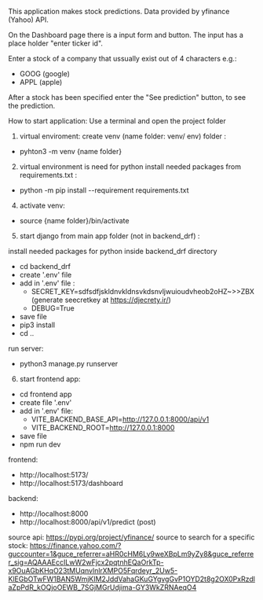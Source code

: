 This application makes stock predictions.
Data provided by yfinance (Yahoo) API.

On the Dashboard page there is a input form and button.
The input has a place holder "enter ticker id".

Enter a stock of a company that ussually exist out of 4 characters e.g.:
- GOOG (google)
- APPL (apple)

After a stock has been specified enter the "See prediction" button, to see the prediction.

How to start application:
Use a terminal and open the project folder


1. virtual enviroment: create venv (name folder: venv/ env) folder :
  -  pyhton3 -m venv {name folder}


2. virtual environment is need for python install needed packages from requirements.txt :
  - python -m pip install --requirement requirements.txt


4. activate venv:
  - source {name folder}/bin/activate


5. start django from main app folder (not in backend_drf) :
  
  install needed packages for python inside backend_drf directory
  - cd backend_drf
  - create '.env' file
  - add in '.env' file :
    - SECRET_KEY=sdfsdfjskldnvkldnsvkdsnvljwuioudvheob2oHZ~>>ZBX (generate seecretkey at https://djecrety.ir/)
    - DEBUG=True
  - save file
  - pip3 install
  - cd ..
  
  run server:
  - python3 manage.py runserver


6. start frontend app:
  - cd frontend app
  - create file '.env'
  - add in '.env' file:
    - VITE_BACKEND_BASE_API=http://127.0.0.1:8000/api/v1
    - VITE_BACKEND_ROOT=http://127.0.0.1:8000
  - save file
  - npm run dev
  

frontend: 
- http://localhost:5173/
- http://localhost:5173/dashboard

backend:
- http://localhost:8000
- http://localhost:8000/api/v1/predict (post)


source api:  https://pypi.org/project/yfinance/
source to search for a specific stock: https://finance.yahoo.com/?guccounter=1&guce_referrer=aHR0cHM6Ly9weXBpLm9yZy8&guce_referrer_sig=AQAAAEccILwW2wFjcx2pqtnhEQaOrkTp-x9OuAGbKHqO23tMUqnvlnlrXMPO5Fqrdeyr_2Uw5-KlEGbOTwFW1BAN5WmjKIM2JddVahaGKuGYgvgGvP1OYD2t8g2OX0PxRzdlaZpPdR_kOQjoOEWB_7SGjMGrUdjima-GY3WkZRNAeqO4
